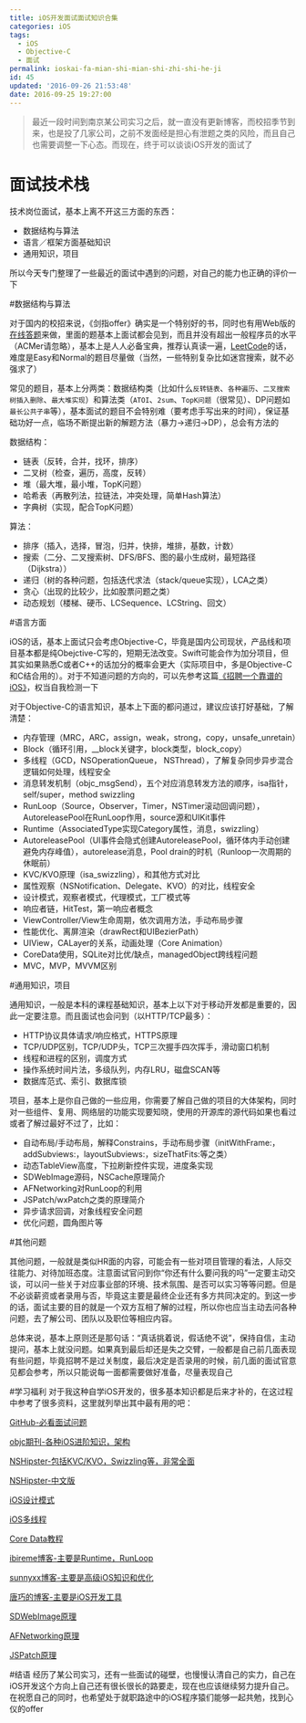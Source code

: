 ```yaml
---
title: iOS开发面试面试知识合集
categories: iOS
tags:
  - iOS
  - Objective-C
  - 面试
permalink: ioskai-fa-mian-shi-mian-shi-zhi-shi-he-ji
id: 45
updated: '2016-09-26 21:53:48'
date: 2016-09-25 19:27:00
---
```


> 最近一段时间到南京某公司实习之后，就一直没有更新博客，而校招季节到来，也是投了几家公司，之前不发面经是担心有泄题之类的风险，而且自己也需要调整一下心态。而现在，终于可以谈谈iOS开发的面试了

# 面试技术栈

技术岗位面试，基本上离不开这三方面的东西：

+ 数据结构与算法
+ 语言／框架方面基础知识
+ 通用知识，项目

所以今天专门整理了一些最近的面试中遇到的问题，对自己的能力也正确的评价一下

#数据结构与算法

对于国内的校招来说，《剑指offer》确实是一个特别好的书，同时也有用Web版的[在线答题](http://www.nowcoder.com/ta/coding-interviews?page=1)来做，里面的题基本上面试都会见到，而且并没有超出一般程序员的水平（ACMer请忽略），基本上是人人必备宝典，推荐认真读一遍，[LeetCode](https://leetcode.com/)的话，难度是Easy和Normal的题目尽量做（当然，一些特别复杂比如迷宫搜索，就不必强求了）

常见的题目，基本上分两类：数据结构类（比如什么`反转链表`、`各种遍历`、`二叉搜索树插入删除`、`最大堆实现`）和算法类（`ATOI`、`2sum`、`TopK问题`（很常见）、DP问题如`最长公共子串`等），基本面试的题目不会特别难（要考虑手写出来的时间），保证基础功好一点，临场不断提出新的解题方法（暴力->递归->DP），总会有方法的

数据结构：

+ 链表（反转，合并，找环，排序）
+ 二叉树（检查，遍历，高度，反转）
+ 堆（最大堆，最小堆，TopK问题）
+ 哈希表（再散列法，拉链法，冲突处理，简单Hash算法）
+ 字典树（实现，配合TopK问题）

算法：

+ 排序（插入，选择，冒泡，归并，快排，堆排，基数，计数）
+ 搜索（二分、二叉搜索树、DFS/BFS、图的最小生成树，最短路径（Dijkstra））
+ 递归（树的各种问题，包括迭代求法（stack/queue实现），LCA之类）
+ 贪心（出现的比较少，比如股票问题之类）
+ 动态规划（楼梯、硬币、LCSequence、LCString、回文）

#语言方面

iOS的话，基本上面试只会考虑Objective-C，毕竟是国内公司现状，产品线和项目基本都是纯Obejctive-C写的，短期无法改变。Swift可能会作为加分项目，但其实如果熟悉C或者C++的话加分的概率会更大（实际项目中，多是Objective-C和C结合用的）。对于不知道问题的方向的，可以先参考这篇[《招聘一个靠谱的 iOS》](https://github.com/ChenYilong/iOSInterviewQuestions)，权当自我检测一下

对于Objective-C的语言知识，基本上下面的都问道过，建议应该打好基础，了解清楚：

+ 内存管理（MRC，ARC，assign，weak，strong，copy，unsafe_unretain）
+ Block（循环引用，\_\_block关键字，block类型，block_copy）
+ 多线程（GCD，NSOperationQueue， NSThread），了解复杂同步异步混合逻辑如何处理，线程安全
+ 消息转发机制（objc_msgSend），五个对应消息转发方法的顺序，isa指针，self/super，method swizzling
+ RunLoop（Source，Observer，Timer，NSTimer滚动回调问题），AutoreleasePool在RunLoop作用，source源和UIKit事件
+ Runtime（AssociatedType实现Category属性，消息，swizzling）
+ AutoreleasePool（UI事件会隐式创建AutoreleasePool，循环体内手动创建避免内存峰值），autorelease消息，Pool drain的时机（Runloop一次周期的休眠前）
+ KVC/KVO原理（isa_swizzling），和其他方式对比
+ 属性观察（NSNotification、Delegate、KVO）的对比，线程安全
+ 设计模式，观察者模式，代理模式，工厂模式等
+ 响应者链，HitTest，第一响应者概念
+ ViewController/View生命周期，依次调用方法，手动布局步骤
+ 性能优化、离屏渲染（drawRect和UIBezierPath）
+ UIView，CALayer的关系，动画处理（Core Animation）
+ CoreData使用，SQLite对比优/缺点，managedObject跨线程问题
+ MVC，MVP，MVVM区别

#通用知识，项目

通用知识，一般是本科的课程基础知识，基本上以下对于移动开发都是重要的，因此一定要注意。而且面试也会问到（以HTTP/TCP最多）：

+ HTTP协议具体请求/响应格式，HTTPS原理
+ TCP/UDP区别，TCP/UDP头，TCP三次握手四次挥手，滑动窗口机制
+ 线程和进程的区别，调度方式
+ 操作系统时间片法，多级队列，内存LRU，磁盘SCAN等
+ 数据库范式、索引、数据库锁


项目，基本上是你自己做的一些应用，你需要了解自己做的项目的大体架构，同时对一些组件、复用、网络层的功能实现要知晓，使用的开源库的源代码如果也看过或者了解过最好不过了，比如：

+ 自动布局/手动布局，解释Constrains，手动布局步骤（initWithFrame:，addSubviews:，layoutSubviews:，sizeThatFits:等之类）
+ 动态TableView高度，下拉刷新控件实现，进度条实现
+ SDWebImage源码，NSCache原理简介
+ AFNetworking对RunLoop的利用
+ JSPatch/wxPatch之类的原理简介
+ 异步请求回调，对象线程安全问题
+ 优化问题，圆角图片等

#其他问题

其他问题，一般就是类似HR面的内容，可能会有一些对项目管理的看法，人际交往能力、对待加班态度。注意面试官问到你“你还有什么要问我的吗”一定要主动交谈，可以问一些关于对应事业部的环境、技术氛围、是否可以实习等等问题。但是不必谈薪资或者录用与否，毕竟这主要是最终企业还有多方共同决定的。到这一步的话，面试主要的目的就是一个双方互相了解的过程，所以你也应当主动去问各种问题，去了解公司、团队以及职位等相应内容。

总体来说，基本上原则还是那句话：“真话挑着说，假话绝不说”，保持自信，主动提问，基本上就没问题。如果真到最后却还是失之交臂，一般都是自己前几面表现有些问题，毕竟招聘不是过关制度，最后决定是否录用的时候，前几面的面试官意见都会参考，所以只能说每一面都需要做好准备，尽量表现自己

#学习福利
对于我这种自学iOS开发的，很多基本知识都是后来才补的，在这过程中参考了很多资料，这里就列举出其中最有用的吧：

[GitHub-必看面试问题](https://github.com/ChenYilong/iOSInterviewQuestions)

[objc期刊-各种iOS进阶知识，架构](https://objccn.io/issues/)

[NSHipster-包括KVC/KVO，Swizzling等，非常全面](http://nshipster.com/)

[NSHipster-中文版](http://nshipster.cn/)

[iOS设计模式](https://www.raywenderlich.com/46988/ios-design-patterns)

[iOS多线程](http://www.jianshu.com/p/0b0d9b1f1f19)

[Core Data教程](https://www.raywenderlich.com/115695/getting-started-with-core-data-tutorial)

[ibireme博客-主要是Runtime，RunLoop](http://blog.ibireme.com)

[sunnyxx博客-主要是高级iOS知识和优化](http://blog.sunnyxx.com)

[唐巧的博客-主要是iOS开发工具](http://blog.devtang.com)

[SDWebImage原理](http://www.jianshu.com/p/ba4cbf8dfe49)

[AFNetworking原理](http://www.jianshu.com/p/358dc280fb33)

[JSPatch原理](https://github.com/bang590/JSPatch/wiki/JSPatch-实现原理详解)

#结语
经历了某公司实习，还有一些面试的碰壁，也慢慢认清自己的实力，自己在iOS开发这个方向上自己还有很长很长的路要走，现在也应该继续努力提升自己。在祝愿自己的同时，也希望处于就职路途中的iOS程序猿们能够一起共勉，找到心仪的offer